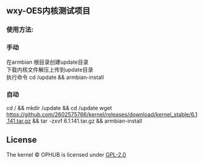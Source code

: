 ## wxy-OES内核测试项目

### 使用方法:
### 手动
在armbian 根目录创建update目录<br>
下载内核文件解压上传到update目录<br>
执行命令 cd /update && armbian-install<br>
### 自动
cd / && mkdir /update && cd /update wget https://github.com/2602575766/kernel/releases/download/kernel_stable/6.1.141.tar.gz && tar -zxvf 6.1.141.tar.gz && armbian-install

## License

The kernel © OPHUB is licensed under [GPL-2.0](https://github.com/ophub/kernel/blob/main/LICENSE)
